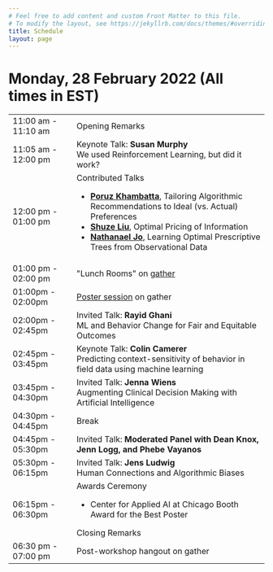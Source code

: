 ```yaml
---
# Feel free to add content and custom Front Matter to this file.
# To modify the layout, see https://jekyllrb.com/docs/themes/#overriding-theme-defaults
title: Schedule
layout: page
---
```


# Monday, 28 February 2022 (All times in EST)
<table>
    <colgroup>
        <col width="25%" />
        <col width="75%" />
    </colgroup>
    <tbody>
        <tr>
            <td> 11:00 am - 11:10 am </td>
            <td> Opening Remarks </td>
        </tr>
        <tr>
            <td> 11:05 am - 12:00 pm </td>
            <td>
                Keynote Talk: <b>Susan Murphy</b> <br>
                We used Reinforcement Learning, but did it work?
            </td>
        </tr>
        <tr>
            <td> 12:00 pm - 01:00 pm </td>
            <td>
                Contributed Talks
                <ul>
                    <li> <b><a href = "https://www.poruzkhambatta.com/">Poruz Khambatta</a></b>, Tailoring Algorithmic Recommendations to Ideal (vs. Actual) Preferences </li>
                    <li> <b><a href = "https://shuzeliu.com/">Shuze Liu</a></b>, Optimal Pricing of Information </li>
                    <li> <b><a href = "https://reglab.stanford.edu/team-members/nathanael-jo/">Nathanael Jo</a></b>, Learning Optimal Prescriptive Trees from Observational Data </li>
                </ul>
            </td>
        </tr>
        <tr>
            <td> 01:00 pm - 02:00 pm </td>
            <td>
                "Lunch Rooms" on <a href="https://gather.town/">gather</a>
            </td>
        </tr>
        <tr>
            <td> 01:00pm - 02:00pm </td>
            <td>
                <a href="https://ai4bc.github.io/ai4bc22/posters.html">Poster session</a> on gather
            </td>
        </tr>
        <tr>
            <td> 02:00pm - 02:45pm </td>
            <td>
                Invited Talk: <b>Rayid Ghani</b> <br>
                ML and Behavior Change for Fair and Equitable Outcomes
            </td>
        </tr>
        <tr>
            <td> 02:45pm - 03:45pm </td>
            <td>
                Keynote Talk: <b>Colin Camerer</b> <br>
                Predicting context-sensitivity of behavior in field data using machine learning
            </td>
        </tr>
        <tr>
            <td> 03:45pm - 04:30pm </td>
            <td>
                Invited Talk: <b>Jenna Wiens</b> <br>
                Augmenting Clinical Decision Making with Artificial Intelligence
            </td>
        </tr>
        <tr>
            <td> 04:30pm - 04:45pm </td>
            <td>
                Break
            </td>
        </tr>
        <tr>
            <td> 04:45pm - 05:30pm </td>
            <td>
                Invited Talk: <b>Moderated Panel with Dean Knox, Jenn Logg, and Phebe Vayanos</b> <br>               
            </td>
        </tr>
        <tr>
            <td> 05:30pm - 06:15pm </td>
            <td>
                Invited Talk: <b>Jens Ludwig</b> <br>
                Human Connections and Algorithmic Biases
            </td>
        </tr>
        <tr>
            <td> 06:15pm - 06:30pm</td>
            <td>
                Awards Ceremony
                <ul>
                    <li> Center for Applied AI at Chicago Booth Award for the Best Poster </li>
                </ul>
                Closing Remarks
            </td>
        </tr>
        <tr>
            <td> 06:30 pm - 07:00 pm </td>
            <td>
                Post-workshop hangout on gather
            </td>
        </tr>
    </tbody>
</table>

